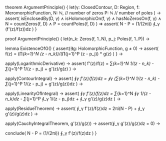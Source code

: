 theorem ArgumentPrinciple() {
  let(γ: ClosedContour,
      D: Region,
      f: MeromorphicFunction,
      N: ℕ,  // number of zeros
      P: ℕ   // number of poles
  ) →
  assert(
    isEnclosedBy(D, γ) ∧
    isHolomorphicOn(f, γ) ∧
    hasNoZerosOn(f, γ) ∧
    N = countZeros(f, D) ∧
    P = countPoles(f, D)
  ) ⇒
  assert(
    N - P = (1/(2πi)) ∮_γ (f'(z)/f(z))dz
  )
}

proof ArgumentPrinciple() {
  let(n_k: Zeros(f, 1..N),
      p_j: Poles(f, 1..P)) →
  
  lemma ExistenceOfG() {
    assert(∃g: HolomorphicFunction, g ≠ 0) →
    assert(
      f(z) = (∏_{k=1}^N (z - n_k))/(∏_{j=1}^P (z - p_j)) * g(z)
    )
  } →

  apply(LogarithmicDerivative) →
  assert(
    f'(z)/f(z) = ∑_{k=1}^N 1/(z - n_k) - ∑_{j=1}^P 1/(z - p_j) + g'(z)/g(z)
  ) →

  apply(ContourIntegral) →
  assert(
    ∮_γ f'(z)/f(z)dz = ∮_γ (∑_{k=1}^N 1/(z - n_k) - ∑_{j=1}^P 1/(z - p_j) + g'(z)/g(z))dz
  ) →

  apply(LinearityOfIntegral) →
  assert(
    ∮_γ f'(z)/f(z)dz = ∑_{k=1}^N ∮_γ 1/(z - n_k)dz - ∑_{j=1}^P ∮_γ 1/(z - p_j)dz + ∮_γ g'(z)/g(z)dz
  ) →

  apply(ResidueTheorem) →
  assert(
    ∮_γ f'(z)/f(z)dz = 2πi(N - P) + ∮_γ g'(z)/g(z)dz
  ) →

  apply(CauchyIntegralTheorem, g'(z)/g(z)) →
  assert(∮_γ g'(z)/g(z)dz = 0) →
  
  conclude(
    N - P = (1/(2πi)) ∮_γ f'(z)/f(z)dz
  )
}